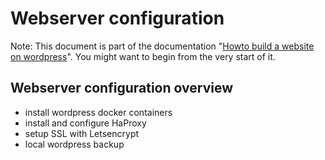  
# Webserver configuration

Note: This document is part of the documentation "[Howto build a website on wordpress](https://github.com/Entwicklungsleiter/howto_build_a_website_on_wordpress)". You might want to begin from the very start of it.

## Webserver configuration overview

- install wordpress docker containers
- install and configure HaProxy
- setup SSL with Letsencrypt
- local wordpress backup
